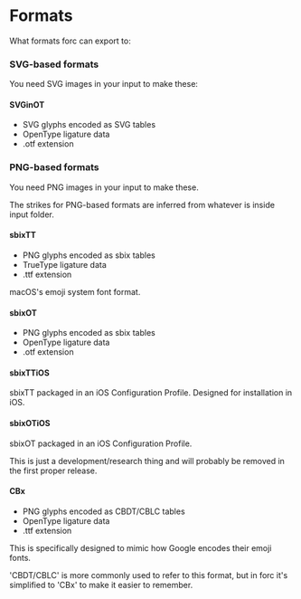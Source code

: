 # Formats

What formats forc can export to:

### SVG-based formats

You need SVG images in your input to make these:

#### SVGinOT

- SVG glyphs encoded as SVG tables
- OpenType ligature data
- .otf extension

### PNG-based formats

You need PNG images in your input to make these.

The strikes for PNG-based formats are inferred from whatever is inside input folder.

#### sbixTT

- PNG glyphs encoded as sbix tables
- TrueType ligature data
- .ttf extension

macOS's emoji system font format.

#### sbixOT

- PNG glyphs encoded as sbix tables
- OpenType ligature data
- .otf extension

#### sbixTTiOS

sbixTT packaged in an iOS Configuration Profile. Designed for installation in iOS.

#### sbixOTiOS

sbixOT packaged in an iOS Configuration Profile.

This is just a development/research thing and will probably be removed in the first proper release.

#### CBx

- PNG glyphs encoded as CBDT/CBLC tables
- OpenType ligature data
- .ttf extension

This is specifically designed to mimic how Google encodes their emoji fonts.

'CBDT/CBLC' is more commonly used to refer to this format, but in forc it's simplified to 'CBx' to make it easier to remember.

